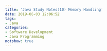 ```yaml
---
title: 'Java Study Notes(10) Memory Handling'
date: 2019-06-03 12:06:52
tags: 
- Java
categories: 
- Software Development
- Java Programming
notshow: true
---
```


